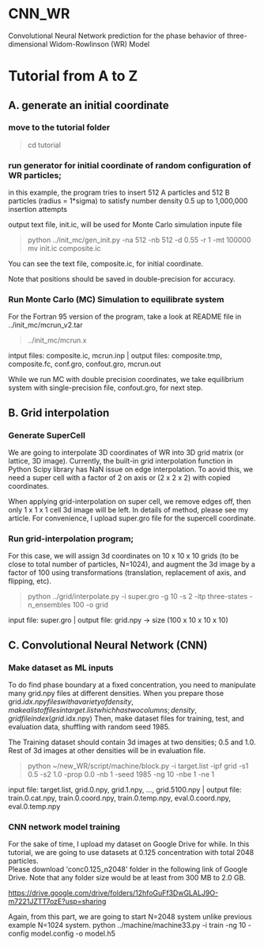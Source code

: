 # CNN_WR
Convolutional Neural Network prediction for the phase behavior of three-dimensional Widom-Rowlinson (WR) Model

# Tutorial from A to Z
## A. generate an initial coordinate
### move to the tutorial folder 

> cd tutorial

### run generator for initial coordinate of random configuration of WR particles;
 in this example, the program tries to insert 512 A particles and 512 B particles (radius = 1*sigma) 
 to satisfy number density 0.5 up to 1,000,000 insertion attempts

output text file, init.ic, will be used for Monte Carlo simulation inpute file

> python ../init_mc/gen_init.py -na 512 -nb 512 -d 0.55 -r 1 -mt 100000
> mv init.ic composite.ic

You can see the text file, composite.ic, for initial coordinate.

Note that positions should be saved in double-precision for accuracy. 

### Run Monte Carlo (MC) Simulation to equilibrate system

For the Fortran 95 version of the program, take a look at README file in ../init_mc/mcrun_v2.tar

> ../init_mc/mcrun.x

intput files: composite.ic, mcrun.inp | output files: composite.tmp, composite.fc, conf.gro, confout.gro, mcrun.out 

While we run MC with double precision coordinates, 
 we take equilibrium system with single-precision file, confout.gro, for next step.

## B. Grid interpolation
### Generate SuperCell
We are going to interpolate 3D coordinates of WR into 3D grid matrix (or lattice, 3D image).
Currently, the built-in grid interpolation function in Python Scipy library has NaN issue on edge interpolation.
To aovid this, we need a super cell with a factor of 2 on axis or (2 x 2 x 2) with copied coordinates.

When applying grid-interpolation on super cell, we remove edges off, then only 1 x 1 x 1 cell 3d image will be left.
In details of method, please see my article. 
For convenience, I upload super.gro file for the supercell coordinate.

### Run grid-interpolation program;

For this case, we will assign 3d coordinates on 10 x 10 x 10 grids (to be close to total number of particles, N=1024),
 and augment the 3d image by a factor of 100 using transformations (translation, replacement of axis, and flipping, etc).

> python ../grid/interpolate.py -i super.gro -g 10 -s 2 -itp three-states -n_ensembles 100 -o grid

input file: super.gro | output file: grid.npy -> size (100 x 10 x 10 x 10)

## C. Convolutional Neural Network (CNN)

### Make dataset as ML inputs

To do find phase boundary at a fixed concentration, you need to manipulate many grid.npy files at different densities. 
When you prepare those grid.${idx}.npy files with a variety of density, 
 make a list of files in target.list which has two columns; density, grid file index (grid.$idx.npy)
Then, make dataset files for training, test, and evaluation data, shuffling with random seed 1985.

The Training dataset should contain 3d images at two densities; 0.5 and 1.0. 
Rest of 3d images at other densities will be in evaluation file.

> python ~/new_WR/script/machine/block.py -i target.list -ipf grid -s1 0.5 -s2 1.0 -prop 0.0 -nb 1 -seed 1985 -ng 10 -nbe 1 -ne 1

input file: target.list, grid.0.npy, grid.1.npy, ..., grid.5100.npy | output file: train.0.cat.npy, train.0.coord.npy, train.0.temp.npy, eval.0.coord.npy, eval.0.temp.npy

### CNN network model training

For the sake of time, I upload my dataset on Google Drive for while.
In this tutorial, we are going to use datasets at 0.125 concentration with total 2048 particles.  
Please download 'conc0.125_n2048' folder in the following link of Google Drive.
Note that any folder size would be at least from 300 MB to 2.0 GB. 

https://drive.google.com/drive/folders/12hfoGuFf3DwGLALJ9O-m7221JZTT7ozE?usp=sharing

Again, from this part, we are going to start N=2048 system unlike previous example N=1024 system.
python ../machine/machine33.py -i train -ng 10 -config model.config -o model.h5

